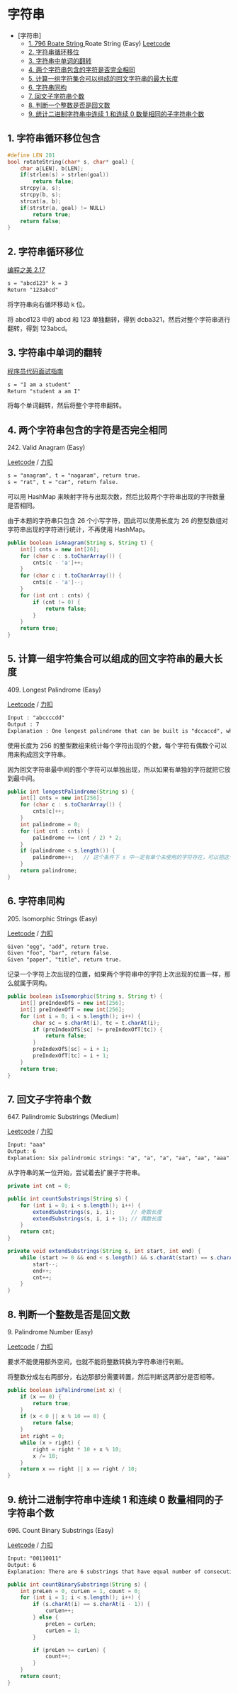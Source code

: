 # 字符串
<!-- GFM-TOC -->
* [字符串]
    * [1. 796 Roate String ](#1-字符串循环移位包含) Roate String (Easy) [Leetcode](https://leetcode.com/problems/rotate-string/description/?source=submission-noac)
    * [2. 字符串循环移位](#2-字符串循环移位)
    * [3. 字符串中单词的翻转](#3-字符串中单词的翻转)
    * [4. 两个字符串包含的字符是否完全相同](#4-两个字符串包含的字符是否完全相同)
    * [5. 计算一组字符集合可以组成的回文字符串的最大长度](#5-计算一组字符集合可以组成的回文字符串的最大长度)
    * [6. 字符串同构](#6-字符串同构)
    * [7. 回文子字符串个数](#7-回文子字符串个数)
    * [8. 判断一个整数是否是回文数](#8-判断一个整数是否是回文数)
    * [9. 统计二进制字符串中连续 1 和连续 0 数量相同的子字符串个数](#9-统计二进制字符串中连续-1-和连续-0-数量相同的子字符串个数)
<!-- GFM-TOC -->


## 1. 字符串循环移位包含
```c
#define LEN 201
bool rotateString(char* s, char* goal) {
    char a[LEN], b[LEN];
    if(strlen(s) > strlen(goal))
        return false;
    strcpy(a, s);
    strcpy(b, s);
    strcat(a, b);
    if(strstr(a, goal) != NULL)
        return true;
    return false;
}
```

## 2. 字符串循环移位

[编程之美 2.17](#)

```html
s = "abcd123" k = 3
Return "123abcd"
```

将字符串向右循环移动 k 位。

将 abcd123 中的 abcd 和 123 单独翻转，得到 dcba321，然后对整个字符串进行翻转，得到 123abcd。

## 3. 字符串中单词的翻转

[程序员代码面试指南](#)

```html
s = "I am a student"
Return "student a am I"
```

将每个单词翻转，然后将整个字符串翻转。

## 4. 两个字符串包含的字符是否完全相同

242\. Valid Anagram (Easy)

[Leetcode](https://leetcode.com/problems/valid-anagram/description/) / [力扣](https://leetcode-cn.com/problems/valid-anagram/description/)

```html
s = "anagram", t = "nagaram", return true.
s = "rat", t = "car", return false.
```

可以用 HashMap 来映射字符与出现次数，然后比较两个字符串出现的字符数量是否相同。

由于本题的字符串只包含 26 个小写字符，因此可以使用长度为 26 的整型数组对字符串出现的字符进行统计，不再使用 HashMap。

```java
public boolean isAnagram(String s, String t) {
    int[] cnts = new int[26];
    for (char c : s.toCharArray()) {
        cnts[c - 'a']++;
    }
    for (char c : t.toCharArray()) {
        cnts[c - 'a']--;
    }
    for (int cnt : cnts) {
        if (cnt != 0) {
            return false;
        }
    }
    return true;
}
```

## 5. 计算一组字符集合可以组成的回文字符串的最大长度

409\. Longest Palindrome (Easy)

[Leetcode](https://leetcode.com/problems/longest-palindrome/description/) / [力扣](https://leetcode-cn.com/problems/longest-palindrome/description/)

```html
Input : "abccccdd"
Output : 7
Explanation : One longest palindrome that can be built is "dccaccd", whose length is 7.
```

使用长度为 256 的整型数组来统计每个字符出现的个数，每个字符有偶数个可以用来构成回文字符串。

因为回文字符串最中间的那个字符可以单独出现，所以如果有单独的字符就把它放到最中间。

```java
public int longestPalindrome(String s) {
    int[] cnts = new int[256];
    for (char c : s.toCharArray()) {
        cnts[c]++;
    }
    int palindrome = 0;
    for (int cnt : cnts) {
        palindrome += (cnt / 2) * 2;
    }
    if (palindrome < s.length()) {
        palindrome++;   // 这个条件下 s 中一定有单个未使用的字符存在，可以把这个字符放到回文的最中间
    }
    return palindrome;
}
```

## 6. 字符串同构

205\. Isomorphic Strings (Easy)

[Leetcode](https://leetcode.com/problems/isomorphic-strings/description/) / [力扣](https://leetcode-cn.com/problems/isomorphic-strings/description/)

```html
Given "egg", "add", return true.
Given "foo", "bar", return false.
Given "paper", "title", return true.
```

记录一个字符上次出现的位置，如果两个字符串中的字符上次出现的位置一样，那么就属于同构。

```java
public boolean isIsomorphic(String s, String t) {
    int[] preIndexOfS = new int[256];
    int[] preIndexOfT = new int[256];
    for (int i = 0; i < s.length(); i++) {
        char sc = s.charAt(i), tc = t.charAt(i);
        if (preIndexOfS[sc] != preIndexOfT[tc]) {
            return false;
        }
        preIndexOfS[sc] = i + 1;
        preIndexOfT[tc] = i + 1;
    }
    return true;
}
```

## 7. 回文子字符串个数

647\. Palindromic Substrings (Medium)

[Leetcode](https://leetcode.com/problems/palindromic-substrings/description/) / [力扣](https://leetcode-cn.com/problems/palindromic-substrings/description/)

```html
Input: "aaa"
Output: 6
Explanation: Six palindromic strings: "a", "a", "a", "aa", "aa", "aaa".
```

从字符串的某一位开始，尝试着去扩展子字符串。

```java
private int cnt = 0;

public int countSubstrings(String s) {
    for (int i = 0; i < s.length(); i++) {
        extendSubstrings(s, i, i);     // 奇数长度
        extendSubstrings(s, i, i + 1); // 偶数长度
    }
    return cnt;
}

private void extendSubstrings(String s, int start, int end) {
    while (start >= 0 && end < s.length() && s.charAt(start) == s.charAt(end)) {
        start--;
        end++;
        cnt++;
    }
}
```

## 8. 判断一个整数是否是回文数

9\. Palindrome Number (Easy)

[Leetcode](https://leetcode.com/problems/palindrome-number/description/) / [力扣](https://leetcode-cn.com/problems/palindrome-number/description/)

要求不能使用额外空间，也就不能将整数转换为字符串进行判断。

将整数分成左右两部分，右边那部分需要转置，然后判断这两部分是否相等。

```java
public boolean isPalindrome(int x) {
    if (x == 0) {
        return true;
    }
    if (x < 0 || x % 10 == 0) {
        return false;
    }
    int right = 0;
    while (x > right) {
        right = right * 10 + x % 10;
        x /= 10;
    }
    return x == right || x == right / 10;
}
```

## 9. 统计二进制字符串中连续 1 和连续 0 数量相同的子字符串个数

696\. Count Binary Substrings (Easy)

[Leetcode](https://leetcode.com/problems/count-binary-substrings/description/) / [力扣](https://leetcode-cn.com/problems/count-binary-substrings/description/)

```html
Input: "00110011"
Output: 6
Explanation: There are 6 substrings that have equal number of consecutive 1's and 0's: "0011", "01", "1100", "10", "0011", and "01".
```

```java
public int countBinarySubstrings(String s) {
    int preLen = 0, curLen = 1, count = 0;
    for (int i = 1; i < s.length(); i++) {
        if (s.charAt(i) == s.charAt(i - 1)) {
            curLen++;
        } else {
            preLen = curLen;
            curLen = 1;
        }

        if (preLen >= curLen) {
            count++;
        }
    }
    return count;
}
```
